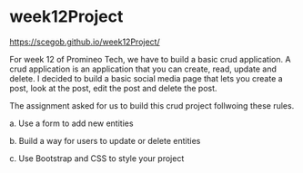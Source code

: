 # week12Project

https://scegob.github.io/week12Project/

For week 12 of Promineo Tech, we have to build a basic crud application. A crud application is an application that you can create, read, update and delete. I decided to build a basic social media page that lets you create a post, look at the post, edit the post and delete the post.

The assignment asked for us to build this crud project follwoing these rules. 

a.	Use a form to add new entities

b.	Build a way for users to update or delete entities

c.	Use Bootstrap and CSS to style your project
